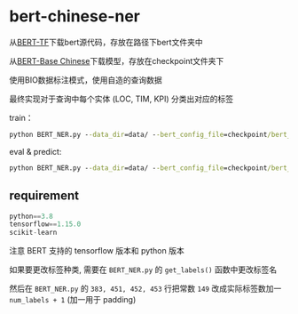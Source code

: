 # bert-chinese-ner


从[BERT-TF](https://github.com/google-research/bert)下载bert源代码，存放在路径下bert文件夹中

从[BERT-Base Chinese](https://storage.googleapis.com/bert_models/2018_11_03/chinese_L-12_H-768_A-12.zip)下载模型，存放在checkpoint文件夹下

使用BIO数据标注模式，使用自造的查询数据

最终实现对于查询中每个实体 (LOC, TIM, KPI) 分类出对应的标签

train：

```cmd
python BERT_NER.py --data_dir=data/ --bert_config_file=checkpoint/bert_config.json --init_checkpoint=checkpoint/bert_model.ckpt --vocab_file=vocab.txt --output_dir=./output/result_dir/
```

eval & predict:

```cmd
python BERT_NER.py --data_dir=data/ --bert_config_file=checkpoint/bert_config.json --init_checkpoint=checkpoint/bert_model.ckpt --vocab_file=vocab.txt --output_dir=./output/result_dir/ --do_train=False --do_eval=True --do_predict=True
```

## requirement



```python
python==3.8
tensorflow==1.15.0
scikit-learn
```

注意 BERT 支持的 tensorflow 版本和 python 版本

如果要更改标签种类, 需要在 `BERT_NER.py` 的 `get_labels()` 函数中更改标签名

然后在 `BERT_NER.py` 的 `383, 451, 452, 453` 行把常数 `149` 改成实际标签数加一 `num_labels + 1` (加一用于 padding)

